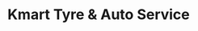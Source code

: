 ---
title: "Kmart Tyre & Auto Service"
url: /adelaide/kmart-tyre-and-auto-service/
shop: car repair
---